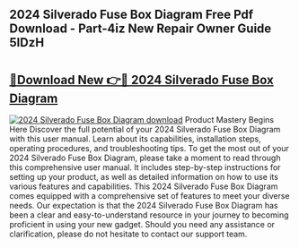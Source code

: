 ## 2024 Silverado Fuse Box Diagram Free Pdf Download - Part-4iz New Repair Owner Guide 5lDzH

# <h2><a href="http://dfmo9co.blite.top/?on=2024+Silverado+Fuse+Box+Diagram">🔗Download New 👉🔴 2024 Silverado Fuse Box Diagram</a></h2>

[![2024 Silverado Fuse Box Diagram download](https://i.imgur.com/lujVjoI.png)](http://dfmo9co.blite.top/?on=2024+Silverado+Fuse+Box+Diagram)
Product Mastery Begins Here Discover the full potential of your 2024 Silverado Fuse Box Diagram with this user manual. Learn about its capabilities, installation steps, operating procedures, and troubleshooting tips. To get the most out of your 2024 Silverado Fuse Box Diagram, please take a moment to read through this comprehensive user manual. It includes step-by-step instructions for setting up your product, as well as detailed information on how to use its various features and capabilities. This 2024 Silverado Fuse Box Diagram comes equipped with a comprehensive set of features to meet your diverse needs. Our expectation is that the 2024 Silverado Fuse Box Diagram has been a clear and easy-to-understand resource in your journey to becoming proficient in using your new gadget. Should you need any assistance or clarification, please do not hesitate to contact our support team.
